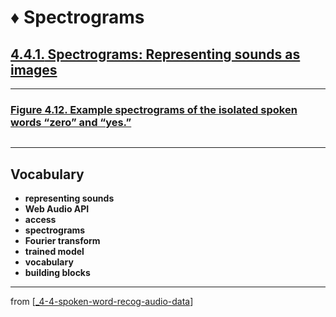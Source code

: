 # ♦️ Spectrograms

## [**4.4.1.** Spectrograms: Representing sounds as images](https://livebook.manning.com/book/deep-learning-with-javascript/chapter-4/197)

---

### [Figure 4.12. Example spectrograms of the isolated spoken words “zero” and “yes.”](https://livebook.manning.com/book/deep-learning-with-javascript/chapter-4/ch04fig12)

<img src=""/>

---

## **Vocabulary**

- **representing sounds**
- **Web Audio API**
- **access**
- **spectrograms**
- **Fourier transform**
- **trained model**
- **vocabulary**
- **building blocks**

---

from [[_4-4-spoken-word-recog-audio-data]]

[//begin]: # "Autogenerated link references for markdown compatibility"
[_4-4-spoken-word-recog-audio-data]: _4-4-spoken-word-recog-audio-data.md "♦️ Spoken Word Recog"
[//end]: # "Autogenerated link references"
